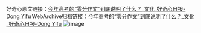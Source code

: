 好奇心原文链接：[今年高考的“零分作文”到底说明了什么？_文化_好奇心日报-Dong Yifu](https://www.qdaily.com/articles/11421.html)
WebArchive归档链接：[今年高考的“零分作文”到底说明了什么？_文化_好奇心日报-Dong Yifu](http://web.archive.org/web/20180725085459/http://www.qdaily.com:80/articles/11421.html)
![image](http://ww3.sinaimg.cn/large/007d5XDply1g3whgsnx6jj30u052vnpd)